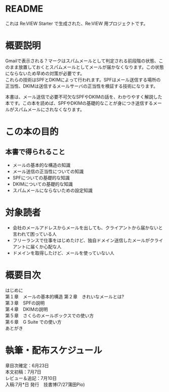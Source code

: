 # README
これは Re:VIEW Starter で生成された、Re:VIEW 用プロジェクトです。  

# 概要説明
Gmailで表示される？マークはスパムメールとして判定される前段階の状態、このまま放置しておくとスパムメールとしてメールが届かなくなります。この状態にならないため早めの対策が必要です。  
これらの技術はSPFとDKIMによって行われます。SPFはメール送信する場所の正当性、DKIMは送信するメールサーバの正当性を検証する技術になります。

本書は、メール送信で必要不可欠なSPFやDKIMの話を、わかりやすく解説した本です。この本を読めば、SPFやDKIMの基礎的なことが身につき送信するメールがスパムメールにされなくなります。

# この本の目的

## 本書で得られること
  - メールの基本的な構造の知識
  - メール送信の正当性についての知識
  - SPFについての基礎的な知識
  - DKIMについての基礎的な知識
  - スパムメールにならないための設定知識

# 対象読者
 - 会社のメールアドレスからメールを出しても、クライアントから届かないと言われて困っている人
 - フリーランスで仕事をはじめたけど、独自ドメイン送信したメールがクライアントに届くか心配な人
 - ドメインを取得したけど、メールを使っていない人

# 概要目次
はじめに   
第１章　メールの基本的構造
第２章　きれいなメールとは?  
第３章　SPFの説明  
第４章　DKIMの説明   
第５章　さくらのメールボックスでの使い方  
第６章　G Suite での使い方  
あとがき   

# 執筆・配布スケジュール
章目次確定：6月23日  
本文初稿：7月7日  
レビュー＆追記：7月10日  
入稿:7月*日 発行　技書博(7/27蒲田Pio)
